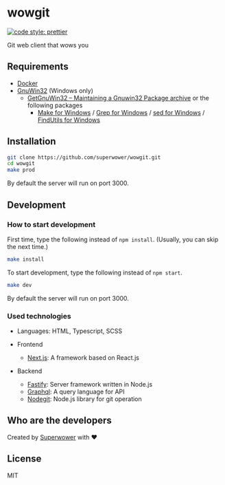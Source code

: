 # wowgit
[![code style: prettier](https://img.shields.io/badge/code_style-prettier-ff69b4.svg?style=flat-square)](https://github.com/prettier/prettier)

Git web client that wows you

## Requirements

- [Docker](https://www.docker.com/)
- [GnuWin32](http://gnuwin32.sourceforge.net/) (Windows only)
  - [GetGnuWin32 – Maintaining a Gnuwin32 Package archive](http://getgnuwin32.sourceforge.net/)
    or the following packages
      - [Make for Windows](http://gnuwin32.sourceforge.net/packages/make.htm)
      / [Grep for Windows](http://gnuwin32.sourceforge.net/packages/grep.htm)
      / [sed for Windows](http://gnuwin32.sourceforge.net/packages/sed.htm)
      / [FindUtils for Windows](http://gnuwin32.sourceforge.net/packages/findutils.htm)

## Installation

```bash
git clone https://github.com/superwower/wowgit.git
cd wowgit
make prod
```

By default the server will run on port 3000.

## Development

### How to start development

First time, type the following instead of `npm install`.
(Usually, you can skip the next time.)

```bash
make install
```

To start development, type the following instead of `npm start`.

```bash
make dev
```

By default the server will run on port 3000.

### Used technologies

- Languages: HTML, Typescript, SCSS
- Frontend
  - [Next.js](https://nextjs.org/): A framework based on React.js
- Backend

  - [Fastify](https://www.fastify.io/): Server framework written in Node.js
  - [Graphql](https://graphql.org/): A query language for API
  - [Nodegit](http://www.nodegit.org/): Node.js library for git operation

## Who are the developers

Created by [Superwower](https://superwower.github.io/) with :heart:

## License

MIT
